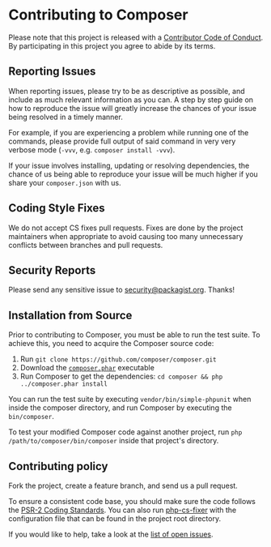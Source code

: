 Contributing to Composer
========================

Please note that this project is released with a
[Contributor Code of Conduct](https://github.com/composer/composer/blob/main/CODE_OF_CONDUCT.md).
By participating in this project you agree to abide by its terms.

Reporting Issues
----------------

When reporting issues, please try to be as descriptive as possible, and include
as much relevant information as you can. A step by step guide on how to
reproduce the issue will greatly increase the chances of your issue being
resolved in a timely manner.

For example, if you are experiencing a problem while running one of the
commands, please provide full output of said command in very very verbose mode
(`-vvv`, e.g. `composer install -vvv`).

If your issue involves installing, updating or resolving dependencies, the
chance of us being able to reproduce your issue will be much higher if you
share your `composer.json` with us.

Coding Style Fixes
------------------

We do not accept CS fixes pull requests. Fixes are done by the project maintainers when appropriate to avoid causing too many unnecessary conflicts between branches and pull requests.

Security Reports
----------------

Please send any sensitive issue to [security@packagist.org](mailto:security@packagist.org). Thanks!

Installation from Source
------------------------

Prior to contributing to Composer, you must be able to run the test suite.
To achieve this, you need to acquire the Composer source code:

1. Run `git clone https://github.com/composer/composer.git`
2. Download the [`composer.phar`](https://getcomposer.org/composer.phar) executable
3. Run Composer to get the dependencies: `cd composer && php ../composer.phar install`

You can run the test suite by executing `vendor/bin/simple-phpunit` when inside the
composer directory, and run Composer by executing the `bin/composer`.

To test your modified Composer code against another project, run
`php /path/to/composer/bin/composer` inside that project's directory.

Contributing policy
-------------------

Fork the project, create a feature branch, and send us a pull request.

To ensure a consistent code base, you should make sure the code follows
the [PSR-2 Coding Standards](http://www.php-fig.org/psr/psr-2/). You can also
run [php-cs-fixer](https://github.com/FriendsOfPHP/PHP-CS-Fixer) with the
configuration file that can be found in the project root directory.

If you would like to help, take a look at the [list of open issues](https://github.com/composer/composer/issues).
